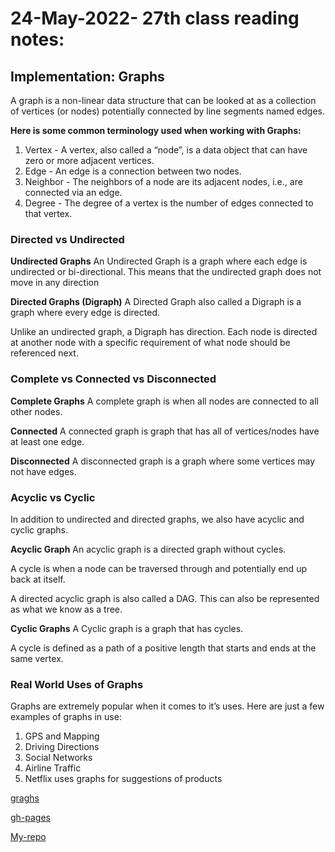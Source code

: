 # 24-May-2022- 27th class reading notes:


## Implementation: Graphs

A graph is a non-linear data structure that can be looked at as a collection of vertices (or nodes) potentially connected by line segments named edges.

**Here is some common terminology used when working with Graphs:**

1. Vertex - A vertex, also called a “node”, is a data object that can have zero or more adjacent vertices.
2. Edge - An edge is a connection between two nodes.
3. Neighbor - The neighbors of a node are its adjacent nodes, i.e., are connected via an edge.
4. Degree - The degree of a vertex is the number of edges connected to that vertex.

### Directed vs Undirected

**Undirected Graphs**
An Undirected Graph is a graph where each edge is undirected or bi-directional. This means that the undirected graph does not move in any direction

**Directed Graphs (Digraph)**
A Directed Graph also called a Digraph is a graph where every edge is directed.

Unlike an undirected graph, a Digraph has direction. Each node is directed at another node with a specific requirement of what node should be referenced next.

### Complete vs Connected vs Disconnected

**Complete Graphs**
A complete graph is when all nodes are connected to all other nodes.

**Connected**
A connected graph is graph that has all of vertices/nodes have at least one edge.

**Disconnected**
A disconnected graph is a graph where some vertices may not have edges.

### Acyclic vs Cyclic

In addition to undirected and directed graphs, we also have acyclic and cyclic graphs.

**Acyclic Graph**
An acyclic graph is a directed graph without cycles.

A cycle is when a node can be traversed through and potentially end up back at itself.

A directed acyclic graph is also called a DAG. This can also be represented as what we know as a tree.

**Cyclic Graphs**
A Cyclic graph is a graph that has cycles.

A cycle is defined as a path of a positive length that starts and ends at the same vertex.

### Real World Uses of Graphs
Graphs are extremely popular when it comes to it’s uses. Here are just a few examples of graphs in use:

1. GPS and Mapping
2. Driving Directions
3. Social Networks
4. Airline Traffic
5. Netflix uses graphs for suggestions of products


[graghs](https://codefellows.github.io/common_curriculum/data_structures_and_algorithms/Code_401/class-35/resources/graphs.html)

[gh-pages](https://marah-jaradat.github.io/advanced-js-reading-notes/)

[My-repo](https://github.com/marah-jaradat/advanced-js-reading-notes/blob/gh-pages/26th-day/26-readme.md)